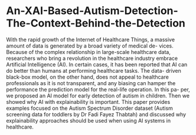 # An-XAI-Based-Autism-Detection-The-Context-Behind-the-Detection
With the rapid growth of the Internet of Healthcare Things, a massive amount of data is generated by a broad variety of medical de- vices. Because of the complex relationship in large-scale healthcare data, researchers who bring a revolution in the healthcare industry embrace Artificial Intelligence (AI). In certain cases, it has been reported that AI can do better than humans at performing healthcare tasks. The data- driven black-box model, on the other hand, does not appeal to healthcare professionals as it is not transparent, and any biasing can hamper the performance the prediction model for the real-life operation. In this pa- per, we proposed an AI model for early detection of autism in children. Then we showed why AI with explainability is important. This paper provides examples focused on the Autism Spectrum Disorder dataset (Autism screening data for toddlers by Dr Fadi Fayez Thabtah) and discussed why explainability approaches should be used when using AI systems in healthcare.
